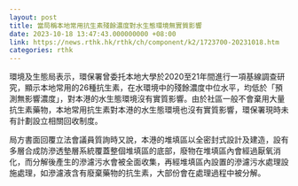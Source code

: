 ```yaml
---
layout: post
title: 當局稱本地常用抗生素殘餘濃度對水生態環境無實質影響
date: 2023-10-18 13:47:43.000000000 +08:00
link: https://news.rthk.hk/rthk/ch/component/k2/1723700-20231018.htm
categories: rthk
---
```


環境及生態局表示，環保署曾委托本地大學於2020至21年間進行一項基線調查研究，顯示本地常用的26種抗生素，在水環境中的殘餘濃度中位水平，均低於「預測無影響濃度」，對本港的水生態環境沒有實質影響。由於社區一般不會棄用大量抗生素藥物，本地常用抗生素對本港的水生態環境也沒有實質影響，環保署現時未有計劃設立相關回收制度。

局方書面回覆立法會議員質詢時又說，本港的堆填區以全密封式設計及建造，設有多層合成防滲透墊層系統覆蓋整個堆填區的底部，廢物在堆填區內會經過厭氧消化，而分解後產生的滲濾污水會被全面收集，再經堆填區內設置的滲濾污水處理設施處理，如滲濾液含有廢棄藥物的抗生素，大部份會在處理過程中被分解。
